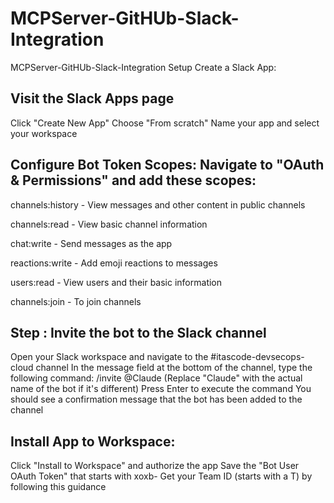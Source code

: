 # MCPServer-GitHUb-Slack-Integration
MCPServer-GitHUb-Slack-Integration
Setup
Create a Slack App:

## Visit the Slack Apps page
Click "Create New App"
Choose "From scratch"
Name your app and select your workspace

## Configure Bot Token Scopes: Navigate to "OAuth & Permissions" and add these scopes:

channels:history - View messages and other content in public channels

channels:read - View basic channel information

chat:write - Send messages as the app

reactions:write - Add emoji reactions to messages

users:read - View users and their basic information

channels:join - To join channels



## Step : Invite the bot to the Slack channel

Open your Slack workspace and navigate to the #itascode-devsecops-cloud channel
In the message field at the bottom of the channel, type the following command:
/invite @Claude
(Replace "Claude" with the actual name of the bot if it's different)
Press Enter to execute the command
You should see a confirmation message that the bot has been added to the channel

## Install App to Workspace:

Click "Install to Workspace" and authorize the app
Save the "Bot User OAuth Token" that starts with xoxb-
Get your Team ID (starts with a T) by following this guidance
